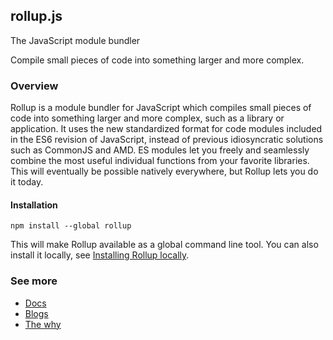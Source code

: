 ## rollup.js
The JavaScript module bundler

Compile small pieces of code into something larger and more complex.


### Overview
Rollup is a module bundler for JavaScript which compiles small pieces of code into something larger and more complex, such as a library or application. It uses the new standardized format for code modules included in the ES6 revision of JavaScript, instead of previous idiosyncratic solutions such as CommonJS and AMD. ES modules let you freely and seamlessly combine the most useful individual functions from your favorite libraries. This will eventually be possible natively everywhere, but Rollup lets you do it today.

#### Installation

```shell
npm install --global rollup
```

This will make Rollup available as a global command line tool. You can also install it locally, see [Installing Rollup locally](https://rollupjs.org/tutorial/#installing-rollup-locally).


### See more

- [Docs](https://rollupjs.org/)
- [Blogs](https://rollupjs.org/introduction/#installation)
- [The why](https://rollupjs.org/introduction/#the-why)